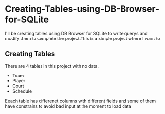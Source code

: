 # Creating-Tables-using-DB-Browser-for-SQLite

I'll be creating tables using DB Browser for SQLite to write querys and modify them to complete the project.This is a simple project where I want to

## Creating Tables

There are 4 tables in this project with no data.
- Team
- Player
- Court
- Schedule

Eeach table has differenet columns with different fields and some of them have constrains to avoid bad input at the moment to load data
